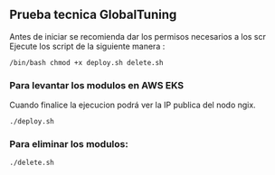 ## Prueba tecnica GlobalTuning

Antes de iniciar se recomienda dar los permisos necesarios a los scr
Ejecute los script de la siguiente manera :
```
/bin/bash chmod +x deploy.sh delete.sh
```

### Para levantar los modulos en AWS EKS
Cuando finalice la ejecucion podrá ver la IP publica del nodo ngix.
```
./deploy.sh
```
### Para eliminar los modulos:
```
./delete.sh
```